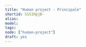 ```yaml
---
title: "Human project - Principale"
shortid: S1SIHpjB-
alias:
model:
tags:
node: ["human-project"]
draft: yes
---
```

